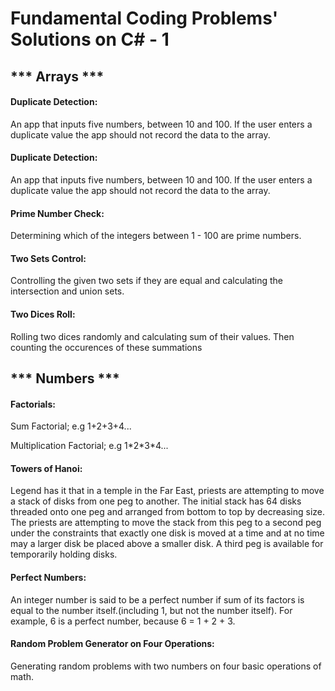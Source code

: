<h1>Fundamental Coding Problems' Solutions on C# - 1</h1>

<h2>*** Arrays ***</h2>

<h4>Duplicate Detection:</h4>
<p>An app that inputs five numbers, between 10 and 100. If the user enters a duplicate value the app should not record the data to the array.</p>

<h4>Duplicate Detection:</h4>
<p>An app that inputs five numbers, between 10 and 100. If the user enters a duplicate value the app should not record the data to the array.</p>
<h4>Prime Number Check:</h4>
<p>Determining which of the integers between 1 - 100 are prime numbers.</p>
<h4>Two Sets Control:</h4>
<p>Controlling the given two sets if they are equal and calculating the intersection and union sets.</p>
<h4>Two Dices Roll:</h4>
<p>Rolling two dices randomly and calculating sum of their values. Then counting the occurences of these summations</p>



<h2>*** Numbers ***</h2>

<h4>Factorials:</h4>
<p>Sum Factorial; e.g 1+2+3+4...</p>
<p>Multiplication Factorial; e.g 1*2*3*4...</p>
<h4>Towers of Hanoi:</h4>
<p>Legend has it that in a temple in the Far East, priests are attempting to move a stack of disks from one peg to another. The initial stack has 64 disks threaded onto one peg and arranged from bottom to top by decreasing size. The priests are attempting to move the stack from this peg to a second peg under the constraints that exactly one disk is moved at a time and at no time may a larger disk be placed above a smaller disk. A third peg is available for temporarily holding disks.</p>
<h4>Perfect Numbers:</h4>
<p>An integer number is said to be a perfect number if sum of its factors is equal to the number itself.(including 1, but not the number itself). For example, 6 is a perfect number, because 6 = 1 + 2 + 3.</p>
<h4>Random Problem Generator on Four Operations:</h4>
<p>Generating random problems with two numbers on four basic operations of math.</p>


